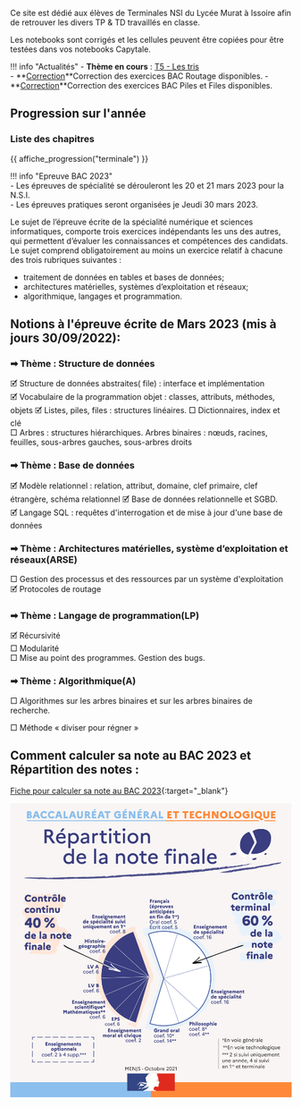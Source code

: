 Ce site est dédié aux élèves de Terminales NSI du Lycée Murat à Issoire afin de retrouver les divers TP & TD travaillés en classe.  

Les notebooks sont corrigés et les cellules peuvent être copiées pour être testées dans vos notebooks Capytale.


!!! info "Actualités" 
    - **Thème en cours** : [T5 - Les tris](https://nsimeyroneinc.github.io/NSITerm/Algo/T5_2_algo_tri/)  
    - **[Correction](https://nsimeyroneinc.github.io/NSITerm/Archi_Materielle/T3_1_Routage_BAC_Correction/)**Correction des exercices BAC Routage disponibles. 
    - **[Correction](StructureDonnees/T2_2_Pile_File_BAC_Correction.md)**Correction des exercices BAC Piles et Files disponibles. 
    
## Progression sur l'année

### Liste des chapitres 

{{ affiche_progression("terminale") }}
    

!!! info  "Epreuve BAC 2023"  
    - Les épreuves de spécialité se dérouleront les 20 et 21 mars 2023 pour la N.S.I.  
    - Les épreuves pratiques seront organisées je Jeudi 30 mars 2023.

Le sujet de l’épreuve écrite de la spécialité numérique et sciences informatiques, comporte trois exercices indépendants les uns des autres, qui permettent d’évaluer les connaissances et compétences des candidats. Le sujet comprend obligatoirement au moins un exercice relatif à chacune des trois rubriques suivantes :   

- traitement de données en tables et bases de données;  
- architectures matérielles, systèmes d’exploitation et réseaux;   
- algorithmique, langages et programmation.  
 
## Notions à l'épreuve écrite de Mars 2023 (mis à jours 30/09/2022): 

### &#10145; Thème : Structure de données  

🗹 Structure de données abstraites( file) : interface et implémentation  
🗹 Vocabulaire de la programmation objet : classes, attributs, méthodes, objets 
🗹 Listes, piles, files : structures linéaires. 
□ Dictionnaires, index et clé  
□ Arbres : structures hiérarchiques. Arbres binaires : nœuds, racines, feuilles, sous-arbres gauches, sous-arbres droits


### &#10145; Thème : Base de données  

🗹 Modèle relationnel : relation, attribut, domaine, clef primaire, clef étrangère, schéma relationnel 
🗹 Base de données relationnelle et SGBD.  
🗹 Langage SQL : requêtes d'interrogation et de mise à jour d'une base de données  

### &#10145; Thème : Architectures matérielles, système d’exploitation et réseaux(ARSE)  

□ Gestion des processus et des ressources par un système d'exploitation  
🗹 Protocoles de routage  

### &#10145; Thème : Langage de programmation(LP)  
	
🗹 Récursivité  
□ Modularité  	
□ Mise au point des programmes. Gestion des bugs.


### &#10145; Thème : Algorithmique(A)

□ Algorithmes sur les arbres binaires et sur les arbres binaires de recherche.

□ Méthode « diviser pour régner »




## Comment calculer sa note au BAC 2023 et Répartition des notes :

[Fiche pour calculer sa note au BAC 2023](divers/data/el-ve-de-premiere-comment-calculer-note-bac-2022-94490.pdf){:target="_blank"} 

![](r-partition-de-la-note-finale.jpg)